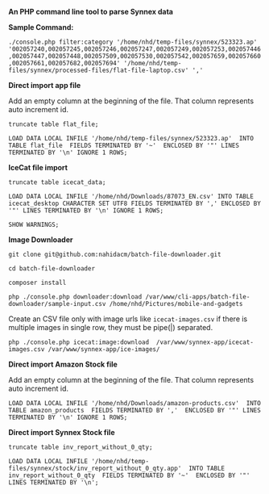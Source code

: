 **An PHP command line tool to parse Synnex data**

**Sample Command:**

`./console.php filter:category '/home/nhd/temp-files/synnex/523323.ap' '002057240,002057245,002057246,002057247,002057249,002057253,002057446,002057447,002057448,002057509,002057530,002057542,002057659,002057660,002057661,002057682,002057694' '/home/nhd/temp-files/synnex/processed-files/flat-file-laptop.csv' ','`

**Direct import app file**

Add an empty column at the beginning of the file. That column represents auto increment id.
 
 `truncate table flat_file;`
 
`LOAD DATA LOCAL INFILE '/home/nhd/temp-files/synnex/523323.ap'  INTO TABLE flat_file  FIELDS TERMINATED BY '~'  ENCLOSED BY '"' LINES TERMINATED BY '\n' IGNORE 1 ROWS;`

**IceCat file import**

`truncate table icecat_data;`

`LOAD DATA LOCAL INFILE '/home/nhd/Downloads/87073_EN.csv' INTO TABLE icecat_desktop CHARACTER SET UTF8 FIELDS TERMINATED BY ',' ENCLOSED BY '"' LINES TERMINATED BY '\n' IGNORE 1 ROWS;`

`SHOW WARNINGS;`

**Image Downloader**

`git clone git@github.com:nahidacm/batch-file-downloader.git`

`cd batch-file-downloader`

`composer install`

`php ./console.php downloader:download /var/www/cli-apps/batch-file-downloader/sample-input.csv /home/nhd/Pictures/mobile-and-gadgets`

Create an CSV file only with image urls like `icecat-images.csv` if there is multiple images in single row, they must be pipe(|) separated.

`php ./console.php icecat:image:download  /var/www/synnex-app/icecat-images.csv /var/www/synnex-app/ice-images/`


**Direct import Amazon Stock file**

Add an empty column at the beginning of the file. That column represents auto increment id.

`LOAD DATA LOCAL INFILE '/home/nhd/Downloads/amazon-products.csv'  INTO TABLE amazon_products  FIELDS TERMINATED BY ','  ENCLOSED BY '"' LINES TERMINATED BY '\n' IGNORE 1 ROWS;`

**Direct import Synnex Stock file**

`truncate table inv_report_without_0_qty;`

`LOAD DATA LOCAL INFILE '/home/nhd/temp-files/synnex/stock/inv_report_without_0_qty.app'  INTO TABLE inv_report_without_0_qty  FIELDS TERMINATED BY '~'  ENCLOSED BY '"' LINES TERMINATED BY '\n';`